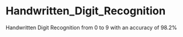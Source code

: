 # Handwritten_Digit_Recognition
Handwritten Digit Recognition from 0 to 9 with an accuracy of 98.2%
